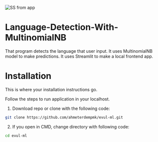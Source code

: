 
![SS from app](https://i.hizliresim.com/ts7yrlz.jpg)

# Language-Detection-With-MultinomialNB

That program detects the language that user input. It uses MultinomialNB model to make predictions. It uses Streamlit to make a local frontend app.

# Installation
This is where your installation instructions go.

Follow the steps to run application in your localhost.

1. Download repo or clone with the following code:
```sh
git clone https://github.com/ahmeterdempmk/evul-ml.git
```

2. If you open in CMD, change directory with following code:
```sh
cd evul-ml
```
